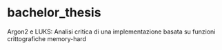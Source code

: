 # bachelor_thesis
Argon2 e LUKS: Analisi critica di una implementazione basata su funzioni crittografiche memory-hard
